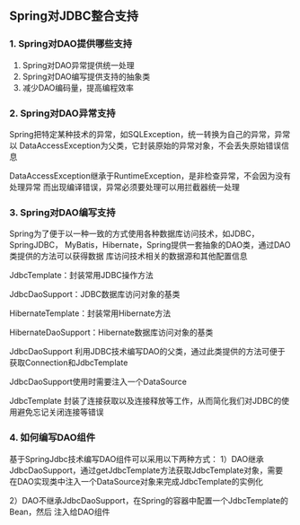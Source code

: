 ## Spring对JDBC整合支持
### 1. Spring对DAO提供哪些支持

1. Spring对DAO异常提供统一处理
2. Spring对DAO编写提供支持的抽象类
3. 减少DAO编码量，提高编程效率

### 2. Spring对DAO异常支持
Spring把特定某种技术的异常，如SQLException，统一转换为自己的异常，异常以
DataAccessException为父类，它封装原始的异常对象，不会丢失原始错误信息

DataAccessException继承于RuntimeException，是非检查异常，不会因为没有处理异常
而出现编译错误，异常必须要处理可以用拦截器统一处理

### 3. Spring对DAO编写支持
Spring为了便于以一种一致的方式使用各种数据库访问技术，如JDBC，SpringJDBC，
MyBatis，Hibernate，Spring提供一套抽象的DAO类，通过DAO类提供的方法可以获得数据
库访问技术相关的数据源和其他配置信息

JdbcTemplate：封装常用JDBC操作方法

JdbcDaoSupport：JDBC数据库访问对象的基类

HibernateTemplate：封装常用Hibernate方法

HibernateDaoSupport：Hibernate数据库访问对象的基类

JdbcDaoSupport
利用JDBC技术编写DAO的父类，通过此类提供的方法可便于获取Connection和JdbcTemplate

JdbcDaoSupport使用时需要注入一个DataSource

JdbcTemplate
封装了连接获取以及连接释放等工作，从而简化我们对JDBC的使用避免忘记关闭连接等错误

### 4. 如何编写DAO组件
基于SpringJdbc技术编写DAO组件可以采用以下两种方式：
1）DAO继承JdbcDaoSupport，通过getJdbcTemplate方法获取JdbcTemplate对象，需要
在DAO实现类中注入一个DataSource对象来完成JdbcTemplate的实例化

2）DAO不继承JdbcDaoSupport，在Spring的容器中配置一个JdbcTemplate的Bean，然后
注入给DAO组件